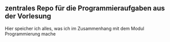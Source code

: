 ## zentrales Repo für die Programmieraufgaben aus der Vorlesung

Hier speicher ich alles, was ich im Zusammenhang mit dem Modul Programmierung mache